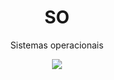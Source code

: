 <H1 align= "center">  SO </H1>
  <p align= "center"> Sistemas operacionais </p>


<p align= "center"><img src="https://www.selettus.com.br/wp-content/uploads/2021/09/cloud-20.jpg"></p>
